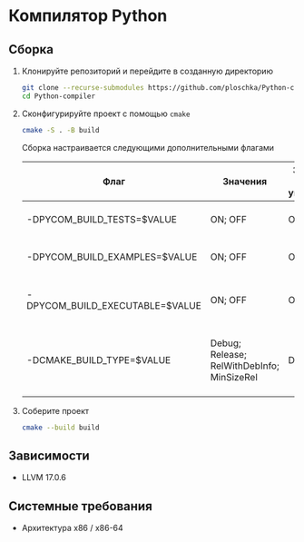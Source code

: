 # Компилятор Python

## Сборка

1. Клонируйте репозиторий и перейдите в созданную директорию

    ```sh
    git clone --recurse-submodules https://github.com/ploschka/Python-compiler.git Python-compiler
    cd Python-compiler
    ```

2. Сконфигурируйте проект с помощью `cmake`

    ```sh
    cmake -S . -B build
    ```

    Сборка настраивается следующими дополнительными флагами

    |Флаг|Значения|Значение по умолчанию|Описание|
    |----|--------|---------------------|--------|
    |-DPYCOM_BUILD_TESTS=$VALUE|ON; OFF|OFF|Включает и выключает сборку тестов|
    |-DPYCOM_BUILD_EXAMPLES=$VALUE|ON; OFF|OFF|Включает и выключает сборку примеров|
    |-DPYCOM_BUILD_EXECUTABLE=$VALUE|ON; OFF|ON|Включает и выключает сборку исполняемого файла
    |-DCMAKE_BUILD_TYPE=$VALUE|Debug; Release; RelWithDebInfo; MinSizeRel|Debug|Определяет тип сборки. Для детальной информации смотреть [CMAKE_BUILD_TYPE](https://llvm.org/docs/CMake.html#cmake-build-type)|

3. Соберите проект

    ```sh
    cmake --build build
    ```

## Зависимости

- LLVM 17.0.6

## Системные требования

- Архитектура x86 / x86-64

